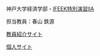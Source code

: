 神戸大学経済学部・[IFEEK特別演習IIA](https://ifeek-iia.github.io/)

担当教員：春山 鉄源

[教員紹介サイト](http://www.econ.kobe-u.ac.jp/faculty/fields/theory/haruyama.html)

[個人サイト](https://t-haruyama.github.io)
